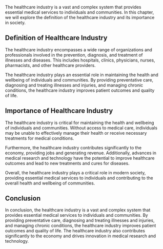 
The healthcare industry is a vast and complex system that provides essential medical services to individuals and communities. In this chapter, we will explore the definition of the healthcare industry and its importance in society.

Definition of Healthcare Industry
---------------------------------

The healthcare industry encompasses a wide range of organizations and professionals involved in the prevention, diagnosis, and treatment of illnesses and diseases. This includes hospitals, clinics, physicians, nurses, pharmacists, and other healthcare providers.

The healthcare industry plays an essential role in maintaining the health and wellbeing of individuals and communities. By providing preventative care, diagnosing and treating illnesses and injuries, and managing chronic conditions, the healthcare industry improves patient outcomes and quality of life.

Importance of Healthcare Industry
---------------------------------

The healthcare industry is critical for maintaining the health and wellbeing of individuals and communities. Without access to medical care, individuals may be unable to effectively manage their health or receive necessary treatments for medical conditions.

Furthermore, the healthcare industry contributes significantly to the economy, providing jobs and generating revenue. Additionally, advances in medical research and technology have the potential to improve healthcare outcomes and lead to new treatments and cures for diseases.

Overall, the healthcare industry plays a critical role in modern society, providing essential medical services to individuals and contributing to the overall health and wellbeing of communities.

Conclusion
----------

In conclusion, the healthcare industry is a vast and complex system that provides essential medical services to individuals and communities. By providing preventative care, diagnosing and treating illnesses and injuries, and managing chronic conditions, the healthcare industry improves patient outcomes and quality of life. The healthcare industry also contributes significantly to the economy and drives innovation in medical research and technology.
